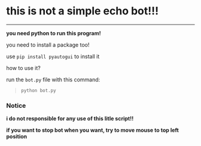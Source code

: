 # this is not a simple echo bot!!!
___
**you need python to run this program!**

you need to install a package too!

use ` pip install pyautogui ` to install it

how to use it?

run the `bot.py` file with this command:
> `python bot.py`



### Notice 
__i do not responsible for any use of this litle script!!__

**if you want to stop bot when you want, try to move mouse to top left position**


